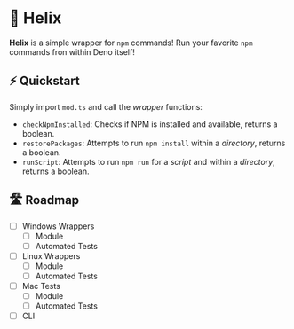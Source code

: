 # 🐚 Helix

**Helix** is a simple wrapper for `npm` commands! Run your favorite `npm` commands fron within Deno itself!

## ⚡ Quickstart

Simply import `mod.ts` and call the *wrapper* functions:

+ `checkNpmInstalled`: Checks if NPM is installed and available, returns a boolean.
+ `restorePackages`: Attempts to run `npm install` within a *directory*, returns a boolean.
+ `runScript`: Attempts to run `npm run` for a *script* and within a *directory*, returns a boolean.

## 🛣 Roadmap

+ [ ] Windows Wrappers
  + [ ] Module
  + [ ] Automated Tests
+ [ ] Linux Wrappers
  + [ ] Module
  + [ ] Automated Tests
+ [ ] Mac Tests
  + [ ] Module
  + [ ] Automated Tests
+ [ ] CLI